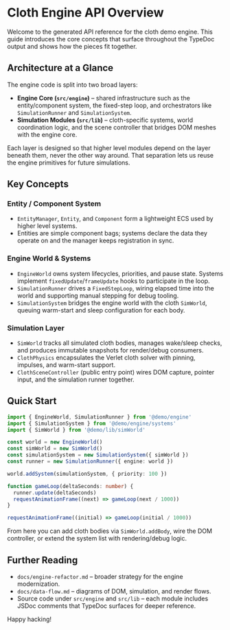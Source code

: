 # Cloth Engine API Overview

Welcome to the generated API reference for the cloth demo engine. This guide introduces the
core concepts that surface throughout the TypeDoc output and shows how the pieces fit together.

## Architecture at a Glance

The engine code is split into two broad layers:

- **Engine Core (`src/engine`)** – shared infrastructure such as the entity/component system,
  the fixed-step loop, and orchestrators like `SimulationRunner` and `SimulationSystem`.
- **Simulation Modules (`src/lib`)** – cloth-specific systems, world coordination logic, and
  the scene controller that bridges DOM meshes with the engine core.

Each layer is designed so that higher level modules depend on the layer beneath them, never the
other way around. That separation lets us reuse the engine primitives for future simulations.

## Key Concepts

### Entity / Component System

- `EntityManager`, `Entity`, and `Component` form a lightweight ECS used by higher level systems.
- Entities are simple component bags; systems declare the data they operate on and the manager
  keeps registration in sync.

### Engine World & Systems

- `EngineWorld` owns system lifecycles, priorities, and pause state. Systems implement
  `fixedUpdate`/`frameUpdate` hooks to participate in the loop.
- `SimulationRunner` drives a `FixedStepLoop`, wiring elapsed time into the world and supporting
  manual stepping for debug tooling.
- `SimulationSystem` bridges the engine world with the cloth `SimWorld`, queuing warm-start and
  sleep configuration for each body.

### Simulation Layer

- `SimWorld` tracks all simulated cloth bodies, manages wake/sleep checks, and produces immutable
  snapshots for render/debug consumers.
- `ClothPhysics` encapsulates the Verlet cloth solver with pinning, impulses, and warm-start
  support.
- `ClothSceneController` (public entry point) wires DOM capture, pointer input, and the simulation
  runner together.

## Quick Start

```ts
import { EngineWorld, SimulationRunner } from '@demo/engine'
import { SimulationSystem } from '@demo/engine/systems'
import { SimWorld } from '@demo/lib/simWorld'

const world = new EngineWorld()
const simWorld = new SimWorld()
const simulationSystem = new SimulationSystem({ simWorld })
const runner = new SimulationRunner({ engine: world })

world.addSystem(simulationSystem, { priority: 100 })

function gameLoop(deltaSeconds: number) {
  runner.update(deltaSeconds)
  requestAnimationFrame((next) => gameLoop(next / 1000))
}

requestAnimationFrame((initial) => gameLoop(initial / 1000))
```

From here you can add cloth bodies via `SimWorld.addBody`, wire the DOM controller, or extend the
system list with rendering/debug logic.

## Further Reading

- `docs/engine-refactor.md` – broader strategy for the engine modernization.
- `docs/data-flow.md` – diagrams of DOM, simulation, and render flows.
- Source code under `src/engine` and `src/lib` – each module includes JSDoc comments that TypeDoc
  surfaces for deeper reference.

Happy hacking!

